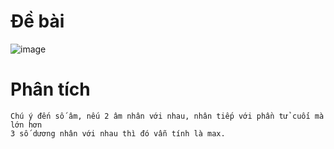 # Đề bài
![image](https://github.com/VanHoang110802/Competitive_Programming/assets/108053955/fa054ac8-798e-4887-b900-72f0128f1cd2)

# Phân tích
```
Chú ý đến số âm, nếu 2 âm nhân với nhau, nhân tiếp với phần tử cuối mà lớn hơn
3 số dương nhân với nhau thì đó vẫn tính là max.
```
